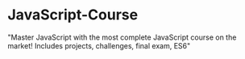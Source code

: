 # JavaScript-Course
"Master JavaScript with the most complete JavaScript course on the market! Includes projects, challenges, final exam, ES6"
